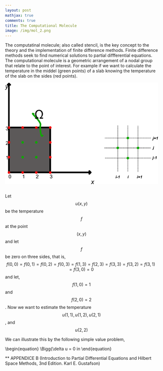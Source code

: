 ```yaml
---
layout: post
mathjax: true
comments: true
title: The Computational Molecule
image: /img/mol_2.png
---
```

<style type="text/css">
.tg  {border-collapse:collapse;border-spacing:0;}
.tg td{border-color:black;border-style:solid;border-width:0px;font-family:Arial, sans-serif;font-size:14px;
  overflow:hidden;padding:10px 5px;word-break:normal;}
.tg th{border-color:black;border-style:solid;border-width:0px;font-family:Arial, sans-serif;font-size:14px;
  font-weight:normal;overflow:hidden;padding:10px 5px;word-break:normal;}
.tg .tg-0pky{border-color:inherit;text-align:left;vertical-align:top}
</style>

The computatinal molecule; also called stencil, is the key concept to the theory and the implementation of finite difference methods. 
Finite difference methods seek to find numerical solutions to partial diffferential equations. The computational molecule is a geometric arrangement of a nodal group that relate to the point of interest.  For example if we want to calculate the temperature in the middel (green points) of a slab knowing the temperature of the slab on the sides (red points).

<table class="tg">
  <tr>
    <img src="/img/mol_1.png" alt="p1">
  </tr>
 </table>

Let $$u(x,y)$$ be the temperature $$f$$ at the point $$(x,y)$$ and let $$f$$ be zero on three sides, that is, $$f(0,0) = f(0,1) = f(0,2) = f(0,3) = f(1,3) = f(2,3) = f(3,3)
= f(3,2) = f(3,1) = f(3,0) = 0$$ and let, $$f(1,0) = 1$$ and $$f(2,0) = 2$$.  Now we want to estimate the temperature $$u(1,1), u(1,2), u(2,1)$$, and $$u(2,2)$$

We can illustrate this by the following simple value problem,

\begin{equation}
\Bigg\{\delta u = 0 in 
\end{equation}





** APPENDICE B (Introduction to Partial Differential Equations and Hilbert Space Methods, 3nd Edition. Karl E. Gustafson)

















